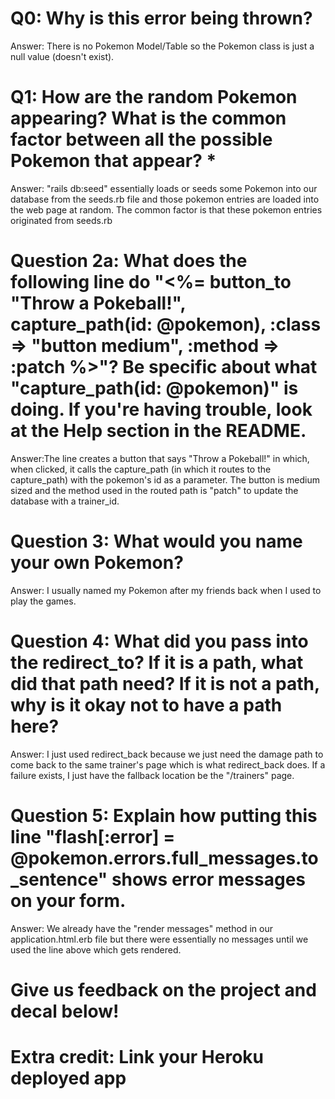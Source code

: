 # Q0: Why is this error being thrown?

Answer: There is no Pokemon Model/Table so the Pokemon class is just a null value (doesn't exist).

# Q1: How are the random Pokemon appearing? What is the common factor between all the possible Pokemon that appear? *

Answer: "rails db:seed" essentially loads or seeds some Pokemon into our database from the seeds.rb file and those pokemon entries are loaded into the web page at random. The common factor is that these pokemon entries originated from seeds.rb

# Question 2a: What does the following line do "<%= button_to "Throw a Pokeball!", capture_path(id: @pokemon), :class => "button medium", :method => :patch %>"? Be specific about what "capture_path(id: @pokemon)" is doing. If you're having trouble, look at the Help section in the README.

Answer:The line creates a button that says "Throw a Pokeball!" in which, when clicked, it calls the capture_path (in which it routes to the capture_path) with the pokemon's id as a parameter. The button is medium sized and the method used in the routed path is "patch" to update the database with a trainer_id.

# Question 3: What would you name your own Pokemon?

Answer: I usually named my Pokemon after my friends back when I used to play the games.

# Question 4: What did you pass into the redirect_to? If it is a path, what did that path need? If it is not a path, why is it okay not to have a path here?

Answer: I just used redirect_back because we just need the damage path to come back to the same trainer's page which is what redirect_back does. If a failure exists, I just have the fallback location be the "/trainers" page.

# Question 5: Explain how putting this line "flash[:error] = @pokemon.errors.full_messages.to_sentence" shows error messages on your form.

Answer: We already have the "render messages" method in our application.html.erb file but there were essentially no messages until we used the line above which gets rendered.

# Give us feedback on the project and decal below!

# Extra credit: Link your Heroku deployed app
